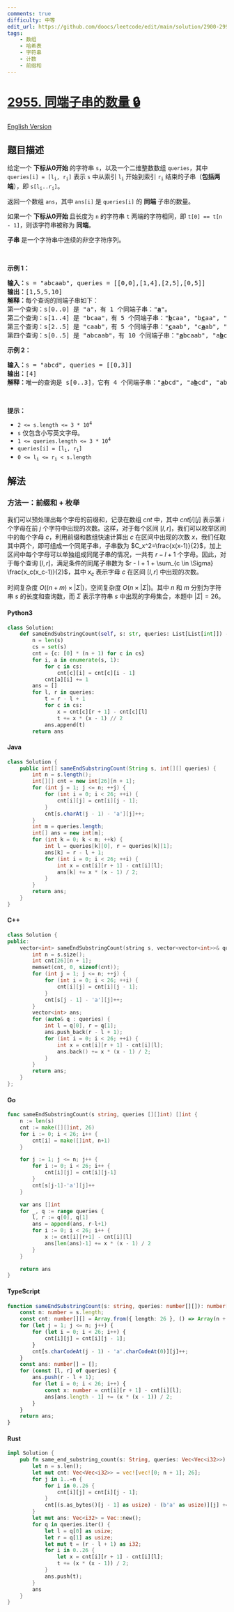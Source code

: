 ```yaml
---
comments: true
difficulty: 中等
edit_url: https://github.com/doocs/leetcode/edit/main/solution/2900-2999/2955.Number%20of%20Same-End%20Substrings/README.md
tags:
    - 数组
    - 哈希表
    - 字符串
    - 计数
    - 前缀和
---
```


<!-- problem:start -->

# [2955. 同端子串的数量 🔒](https://leetcode.cn/problems/number-of-same-end-substrings)

[English Version](/solution/2900-2999/2955.Number%20of%20Same-End%20Substrings/README_EN.md)

## 题目描述

<!-- description:start -->

<p>给定一个 <strong>下标从0开始</strong>&nbsp;的字符串 <code>s</code>，以及一个二维整数数组 <code>queries</code>，其中 <code>queries[i] = [l<sub>i</sub>, r<sub>i</sub>]</code> 表示 <code>s</code> 中从索引 <code>l<sub>i</sub></code> 开始到索引 <code>r<sub>i</sub></code> 结束的子串（<strong>包括两端</strong>），即 <code>s[l<sub>i</sub>..r<sub>i</sub>]</code>。</p>

<p>返回一个数组 <code>ans</code>，其中 <code>ans[i]</code> 是 <code>queries[i]</code> 的 <strong>同端</strong> 子串的数量。</p>

<p>如果一个&nbsp;<strong>下标从0开始 </strong>且长度为 <code>n</code> 的字符串 <code>t</code> 两端的字符相同，即 <code>t[0] == t[n - 1]</code>，则该字符串被称为 <strong>同端</strong>。</p>

<p><strong>子串</strong> 是一个字符串中连续的非空字符序列。</p>

<p>&nbsp;</p>

<p><b>示例 1：</b></p>

<pre>
<b>输入：</b>s = "abcaab", queries = [[0,0],[1,4],[2,5],[0,5]]
<b>输出：</b>[1,5,5,10]
<b>解释：</b>每个查询的同端子串如下：
第一个查询：s[0..0] 是 "a"，有 1 个同端子串："<strong><u>a</u></strong>"。
第二个查询：s[1..4] 是 "bcaa"，有 5 个同端子串："<strong><u>b</u></strong>caa", "b<strong><u>c</u></strong>aa", "bc<strong><u>a</u></strong>a", "bca<strong><u>a</u></strong>", "bc<strong><u>aa</u></strong>"。
第三个查询：s[2..5] 是 "caab"，有 5 个同端子串："<strong><u>c</u></strong>aab", "c<strong><u>a</u></strong>ab", "ca<strong><u>a</u></strong>b", "caa<strong><u>b</u></strong>", "c<strong><u>aa</u></strong>b"。
第四个查询：s[0..5] 是 "abcaab"，有 10 个同端子串："<strong><u>a</u></strong>bcaab", "a<strong><u>b</u></strong>caab", "ab<strong><u>c</u></strong>aab", "abc<strong><u>a</u></strong>ab", "abca<strong><u>a</u></strong>b", "abcaa<strong><u>b</u></strong>", "abc<strong><u>aa</u></strong>b", "<strong><u>abca</u></strong>ab", "<strong><u>abcaa</u></strong>b", "a<strong><u>bcaab</u></strong>"。</pre>

<p><b>示例 2：</b></p>

<pre>
<b>输入：</b>s = "abcd", queries = [[0,3]]
<b>输出：</b>[4]
<b>解释：</b>唯一的查询是 s[0..3]，它有 4 个同端子串："<strong><u>a</u></strong>bcd", "a<strong><u>b</u></strong>cd", "ab<strong><u>c</u></strong>d", "abc<strong><u>d</u></strong>"。
</pre>

<p>&nbsp;</p>

<p><b>提示：</b></p>

<ul>
	<li><code>2 &lt;= s.length &lt;= 3 * 10<sup>4</sup></code></li>
	<li><code>s</code> 仅包含小写英文字母。</li>
	<li><code>1 &lt;= queries.length &lt;= 3 * 10<sup>4</sup></code></li>
	<li><code>queries[i] = [l<sub>i</sub>, r<sub>i</sub>]</code></li>
	<li><code>0 &lt;= l<sub>i</sub> &lt;= r<sub>i</sub> &lt; s.length</code></li>
</ul>

<!-- description:end -->

## 解法

<!-- solution:start -->

### 方法一：前缀和 + 枚举

我们可以预处理出每个字母的前缀和，记录在数组 $cnt$ 中，其中 $cnt[i][j]$ 表示第 $i$ 个字母在前 $j$ 个字符中出现的次数。这样，对于每个区间 $[l, r]$，我们可以枚举区间中的每个字母 $c$，利用前缀和数组快速计算出 $c$ 在区间中出现的次数 $x$，我们任取其中两个，即可组成一个同尾子串，子串数为 $C_x^2=\frac{x(x-1)}{2}$，加上区间中每个字母可以单独组成同尾子串的情况，一共有 $r - l + 1$ 个字母。因此，对于每个查询 $[l, r]$，满足条件的同尾子串数为 $r - l + 1 + \sum_{c \in \Sigma} \frac{x_c(x_c-1)}{2}$，其中 $x_c$ 表示字母 $c$ 在区间 $[l, r]$ 中出现的次数。

时间复杂度 $O((n + m) \times |\Sigma|)$，空间复杂度 $O(n \times |\Sigma|)$。其中 $n$ 和 $m$ 分别为字符串 $s$ 的长度和查询数，而 $\Sigma$ 表示字符串 $s$ 中出现的字母集合，本题中 $|\Sigma|=26$。

<!-- tabs:start -->

#### Python3

```python
class Solution:
    def sameEndSubstringCount(self, s: str, queries: List[List[int]]) -> List[int]:
        n = len(s)
        cs = set(s)
        cnt = {c: [0] * (n + 1) for c in cs}
        for i, a in enumerate(s, 1):
            for c in cs:
                cnt[c][i] = cnt[c][i - 1]
            cnt[a][i] += 1
        ans = []
        for l, r in queries:
            t = r - l + 1
            for c in cs:
                x = cnt[c][r + 1] - cnt[c][l]
                t += x * (x - 1) // 2
            ans.append(t)
        return ans
```

#### Java

```java
class Solution {
    public int[] sameEndSubstringCount(String s, int[][] queries) {
        int n = s.length();
        int[][] cnt = new int[26][n + 1];
        for (int j = 1; j <= n; ++j) {
            for (int i = 0; i < 26; ++i) {
                cnt[i][j] = cnt[i][j - 1];
            }
            cnt[s.charAt(j - 1) - 'a'][j]++;
        }
        int m = queries.length;
        int[] ans = new int[m];
        for (int k = 0; k < m; ++k) {
            int l = queries[k][0], r = queries[k][1];
            ans[k] = r - l + 1;
            for (int i = 0; i < 26; ++i) {
                int x = cnt[i][r + 1] - cnt[i][l];
                ans[k] += x * (x - 1) / 2;
            }
        }
        return ans;
    }
}
```

#### C++

```cpp
class Solution {
public:
    vector<int> sameEndSubstringCount(string s, vector<vector<int>>& queries) {
        int n = s.size();
        int cnt[26][n + 1];
        memset(cnt, 0, sizeof(cnt));
        for (int j = 1; j <= n; ++j) {
            for (int i = 0; i < 26; ++i) {
                cnt[i][j] = cnt[i][j - 1];
            }
            cnt[s[j - 1] - 'a'][j]++;
        }
        vector<int> ans;
        for (auto& q : queries) {
            int l = q[0], r = q[1];
            ans.push_back(r - l + 1);
            for (int i = 0; i < 26; ++i) {
                int x = cnt[i][r + 1] - cnt[i][l];
                ans.back() += x * (x - 1) / 2;
            }
        }
        return ans;
    }
};
```

#### Go

```go
func sameEndSubstringCount(s string, queries [][]int) []int {
	n := len(s)
	cnt := make([][]int, 26)
	for i := 0; i < 26; i++ {
		cnt[i] = make([]int, n+1)
	}

	for j := 1; j <= n; j++ {
		for i := 0; i < 26; i++ {
			cnt[i][j] = cnt[i][j-1]
		}
		cnt[s[j-1]-'a'][j]++
	}

	var ans []int
	for _, q := range queries {
		l, r := q[0], q[1]
		ans = append(ans, r-l+1)
		for i := 0; i < 26; i++ {
			x := cnt[i][r+1] - cnt[i][l]
			ans[len(ans)-1] += x * (x - 1) / 2
		}
	}

	return ans
}
```

#### TypeScript

```ts
function sameEndSubstringCount(s: string, queries: number[][]): number[] {
    const n: number = s.length;
    const cnt: number[][] = Array.from({ length: 26 }, () => Array(n + 1).fill(0));
    for (let j = 1; j <= n; j++) {
        for (let i = 0; i < 26; i++) {
            cnt[i][j] = cnt[i][j - 1];
        }
        cnt[s.charCodeAt(j - 1) - 'a'.charCodeAt(0)][j]++;
    }
    const ans: number[] = [];
    for (const [l, r] of queries) {
        ans.push(r - l + 1);
        for (let i = 0; i < 26; i++) {
            const x: number = cnt[i][r + 1] - cnt[i][l];
            ans[ans.length - 1] += (x * (x - 1)) / 2;
        }
    }
    return ans;
}
```

#### Rust

```rust
impl Solution {
    pub fn same_end_substring_count(s: String, queries: Vec<Vec<i32>>) -> Vec<i32> {
        let n = s.len();
        let mut cnt: Vec<Vec<i32>> = vec![vec![0; n + 1]; 26];
        for j in 1..=n {
            for i in 0..26 {
                cnt[i][j] = cnt[i][j - 1];
            }
            cnt[(s.as_bytes()[j - 1] as usize) - (b'a' as usize)][j] += 1;
        }
        let mut ans: Vec<i32> = Vec::new();
        for q in queries.iter() {
            let l = q[0] as usize;
            let r = q[1] as usize;
            let mut t = (r - l + 1) as i32;
            for i in 0..26 {
                let x = cnt[i][r + 1] - cnt[i][l];
                t += (x * (x - 1)) / 2;
            }
            ans.push(t);
        }
        ans
    }
}
```

<!-- tabs:end -->

<!-- solution:end -->

<!-- problem:end -->
